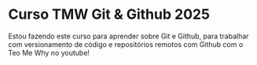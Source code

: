 # Curso TMW Git & Github 2025

Estou fazendo este curso para aprender sobre Git e Github,
para trabalhar com versionamento de código e repositórios remotos com Github
com o Teo Me Why no youtube!